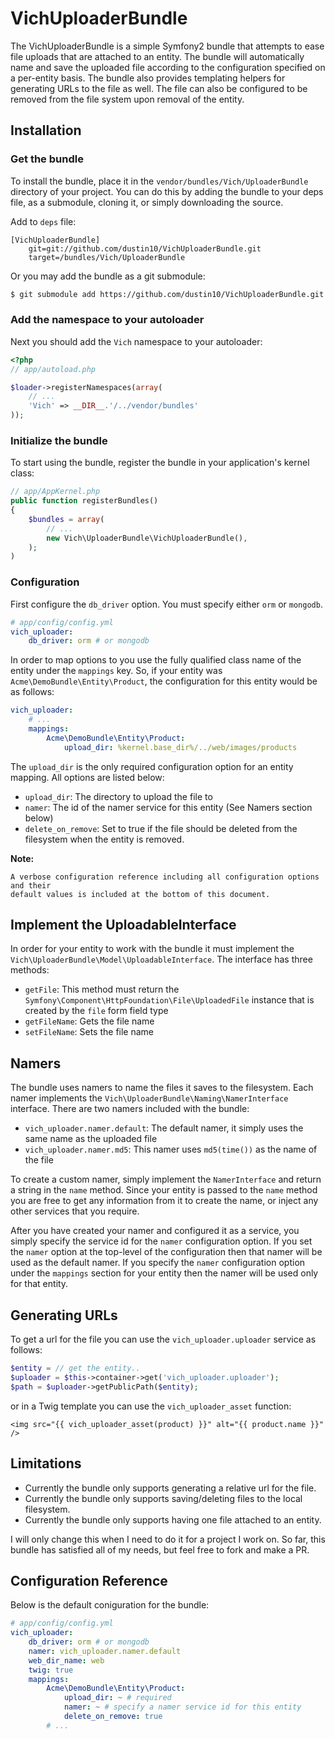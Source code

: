VichUploaderBundle
==================

The VichUploaderBundle is a simple Symfony2 bundle that attempts to ease file 
uploads that are attached to an entity. The bundle will automatically name and 
save the uploaded file according to the configuration specified on a per-entity 
basis. The bundle also provides templating helpers for generating URLs to the 
file as well. The file can also be configured to be removed from the file system 
upon removal of the entity.

## Installation

### Get the bundle

To install the bundle, place it in the `vendor/bundles/Vich/UploaderBundle` 
directory of your project. You can do this by adding the bundle to your deps file, 
as a submodule, cloning it, or simply downloading the source.

Add to `deps` file:

```
[VichUploaderBundle]
    git=git://github.com/dustin10/VichUploaderBundle.git
    target=/bundles/Vich/UploaderBundle
```

Or you may add the bundle as a git submodule:

``` bash
$ git submodule add https://github.com/dustin10/VichUploaderBundle.git vendor/bundles/Vich/UploaderBundle
```

### Add the namespace to your autoloader

Next you should add the `Vich` namespace to your autoloader:

``` php
<?php
// app/autoload.php

$loader->registerNamespaces(array(
    // ...
    'Vich' => __DIR__.'/../vendor/bundles'
));
```

### Initialize the bundle

To start using the bundle, register the bundle in your application's kernel class:

``` php
// app/AppKernel.php
public function registerBundles()
{
    $bundles = array(
        // ...
        new Vich\UploaderBundle\VichUploaderBundle(),
    );
)
```

### Configuration

First configure the `db_driver` option. You must specify either `orm` or 
`mongodb`.

``` yaml
# app/config/config.yml
vich_uploader:
    db_driver: orm # or mongodb
```

In order to map options to you use the fully qualified class name of the entity 
under the `mappings` key. So, if your entity was `Acme\DemoBundle\Entity\Product`, 
the configuration for this entity would be as follows:

``` yaml
vich_uploader:
    # ...
    mappings:
        Acme\DemoBundle\Entity\Product:
            upload_dir: %kernel.base_dir%/../web/images/products
```

The `upload_dir` is the only required configuration option for an entity mapping. 
All options are listed below:

- `upload_dir`: The directory to upload the file to
- `namer`: The id of the namer service for this entity (See Namers section below)
- `delete_on_remove`: Set to true if the file should be deleted from the 
filesystem when the entity is removed.

**Note:**

```
A verbose configuration reference including all configuration options and their 
default values is included at the bottom of this document.
```

## Implement the UploadableInterface

In order for your entity to work with the bundle it must implement the 
`Vich\UploaderBundle\Model\UploadableInterface`. The interface has three methods: 

- `getFile`: This method must return the `Symfony\Component\HttpFoundation\File\UploadedFile` 
instance that is created by the `file` form field type
- `getFileName`: Gets the file name
- `setFileName`: Sets the file name

## Namers

The bundle uses namers to name the files it saves to the filesystem. Each namer 
implements the `Vich\UploaderBundle\Naming\NamerInterface` interface. There are 
two namers included with the bundle:

- `vich_uploader.namer.default`: The default namer, it simply uses the same name 
as the uploaded file
- `vich_uploader.namer.md5`: This namer uses `md5(time())` as the name of the file

To create a custom namer, simply implement the `NamerInterface` and return a string 
in the `name` method. Since your entity is passed to the `name` method you are free 
to get any information from it to create the name, or inject any other services 
that you require.

After you have created your namer and configured it as a service, you simply specify 
the service id for the `namer` configuration option. If you set the `namer` option 
at the top-level of the configuration then that namer will be used as the default 
namer. If you specify the `namer` configuration option under the `mappings` section 
for your entity then the namer will be used only for that entity.

## Generating URLs

To get a url for the file you can use the `vich_uploader.uploader` service as 
follows:

``` php
$entity = // get the entity..
$uploader = $this->container->get('vich_uploader.uploader');
$path = $uploader->getPublicPath($entity);
```
or in a Twig template you can use the `vich_uploader_asset` function:

``` twig
<img src="{{ vich_uploader_asset(product) }}" alt="{{ product.name }}" />
```
## Limitations

- Currently the bundle only supports generating a relative url for the file.
- Currently the bundle only supports saving/deleting files to the local filesystem.
- Currently the bundle only supports having one file attached to an entity.

I will only change this when I need to do it for a project I work on. So far, this 
bundle has satisfied all of my needs, but feel free to fork and make a PR.

## Configuration Reference

Below is the default coniguration for the bundle:

``` yaml
# app/config/config.yml
vich_uploader:
    db_driver: orm # or mongodb
    namer: vich_uploader.namer.default
    web_dir_name: web
    twig: true
    mappings:
        Acme\DemoBundle\Entity\Product:
            upload_dir: ~ # required
            namer: ~ # specify a namer service id for this entity
            delete_on_remove: true
        # ...
```